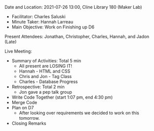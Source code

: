 Date and Location: 2021-07-26 13:00, Cline Library 180 (Maker Lab)
* Facilitator: Charles  Saluski
* Minute Taker: Hannah Larreau
* Main Objective: Work on Finishing up D6

Present Attendees: Jonathan, Christopher, Charles, Hannah, and Jadon (Late)

Live Meeting:
* Summary of Activities: Total 5 min
  * All present are LOSING IT!
  * Hannah - HTML and CSS
  * Chris and Jon - Tag Class
  * Charles - Database Progress
* Retrospective: Total 2 min
  * Jon gave a pep talk group
* Write Code Together (start 1:07 pm, end 4:30 pm)
* Merge Code
* Plan on D7
  * After looking over requirements we decided to work on this tomorrow.
* Closing Remarks
